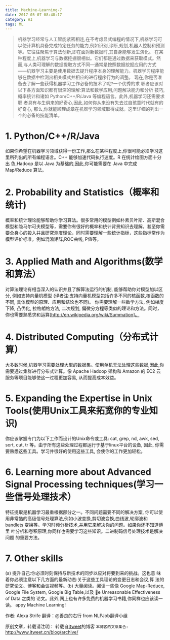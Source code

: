 ```yaml
---
title: Machine-Learning-7
date: 2017-05-07 08:48:17
category: AI
tags: ML
---
```

>机器学习经常与人工智能紧密相连,在不考虑显式编程的情况下,机器学习可以使计算机具备完成特定任务的能力,例如识别,诊断,规划,机器人控制和预测等。它往往聚焦于算法创新,即在面对新数据时,其自身能够发生演化。
在某种程度上,机器学习与数据挖掘很相似。它们都是通过数据来获取模式。然而,与人类可理解的数据提取方式不同—通常是按照数据挖掘应用的方式——机器学习主要是使用数据去提升程序本身的理解能力。机器学习程序能够在数据中检测出相关模式并相应的进行程序行为的调整。
现在,你是否准备去了解一些获得机器学习工作必备的技术了呢?一个优秀的求 职者应该对以下各方面知识都有很深的理解:算法和数学应用,问题解决能力和分析 技巧,概率统计和诸如 Python/C++/R/Java 等编程语言。此外,机器学习还需要求职 者具有与生俱来的好奇心,因此,如何你从来没有失去过自孩童时代就有的好奇心, 那么,你就能顺理成章在机器学习领域取得成就。这里详细的列出一个的必备的技能清单。

# 1. Python/C++/R/Java
如果你希望在机器学习领域获得一份工作,那么在某种程度上,你很可能必须学习这里所列出的所有编程语言。C++ 能够加速代码执行速度。R 在统计绘图方面十分出 色,Hadoop 是以 Java 为基础的,因此,你可能需要在 Java 中完成 Map/Reduce 算法。

# 2. Probability and Statistics（概率和统计)
概率和统计理论能够帮助你学习算法。很多常用的模型例如朴素贝叶斯、高斯混合模型和隐马尔可夫模型等，需要你有很好的概率和统计背景知识去理解。甚至你需要全身心的投入并且研究测度理论，同时需要理解一些统计指标，这些指标常作为模型评价标准，例如混淆矩阵,ROC曲线, P值等。

# 3. Applied Math and Algorithms(数学和算法）
对算法理论有相当深入的认识并且了解算法运行的机制, 能够帮助你对模型加以区分, 例如支持向量机模型 (译者注:支持向量机模型包括许多不同的核函数,核函数的不同, 具体模型的原理、应用和结论也不同)。 你需要理解一些数学方法, 例如梯度下降, 凸优化, 拉格朗格方法, 二次规划, 偏微分方程等类似的理论和方法。同时，你也需要熟悉求和运算[http://en.wikipedia.org/wiki/Summation]。

# 4. Distributed Computing（分布式计算）
大多数时候,机器学习需要处理大型的数据集。使用单机无法处理这些数据,因此,你需要通过集群进行分布式计算。像 Apache Hadoop 架构和 Amazon 的 EC2 云服务等项目能够使这一过程更加容易, 从而提高成本效益。

# 5. Expanding the Expertise in Unix Tools(使用Unix工具来拓宽你的专业知识)
你应该掌握专门为以下工作而设计的Unix命令或工具: cat, grep, nd, awk, sed, sort, cut, tr 等。由于所有这些处理过程都运行于基于linux平台的设备, 因此, 你需要熟悉这些工具。学习并很好的使用这些工具, 会使你的工作更加轻松。

# 6. Learning more about Advanced Signal Processing techniques(学习一些信号处理技术）
特征提取是机器学习最重根据部分之一。不同问题需要不同的解决方案, 你可以使用非常酷的高级信号处理算法,例如小波变换,剪切波变换,曲线波,轮廓波和 bandlets 变换等。学习时频分析技术,并用它来解决你的问题。如果你还不知道傅里 叶分析和卷积原理,你同样也需要学习这些知识。二进制码信号处理技术是解决问题 的重要方法。

# 7. Other skills
(a) 提升自己:你必须时刻保持与新技术的同步以应对将要到来的挑战。这也意 味着你必须注意以下几方面的最新动态:关于这些工具理论的变更日志和会议,算 法的研究论文、博客和会议视频等。(b) 大量阅读。阅读一些像 Google Map-Reduce, Google File System, Google Big Table,以及 e Unreasonable Effectiveness of Data 之类的 论文。此外,网上也有许多免费的机器学习书籍,你同样也应该读一读。
appy Machine Learning!

作者: Alexa Strife
翻译：@善良的右行 from NLPJob翻译小组

原创文章，转载请注明： 转载自[Itweet](http://www.itweet.cn)的博客
`本博客的文章集合:` http://www.itweet.cn/blog/archive/